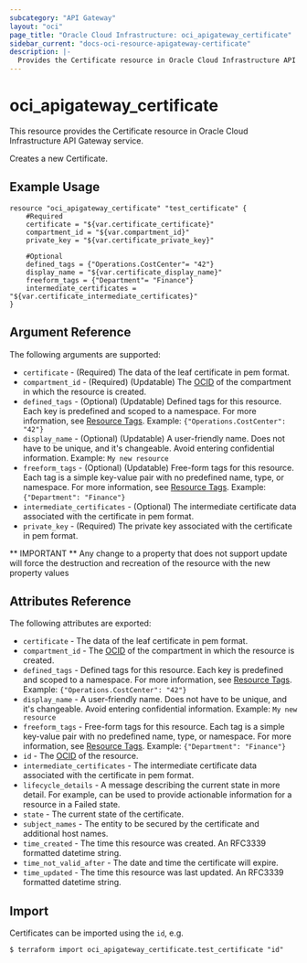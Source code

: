 ```yaml
---
subcategory: "API Gateway"
layout: "oci"
page_title: "Oracle Cloud Infrastructure: oci_apigateway_certificate"
sidebar_current: "docs-oci-resource-apigateway-certificate"
description: |-
  Provides the Certificate resource in Oracle Cloud Infrastructure API Gateway service
---
```


# oci_apigateway_certificate
This resource provides the Certificate resource in Oracle Cloud Infrastructure API Gateway service.

Creates a new Certificate.


## Example Usage

```hcl
resource "oci_apigateway_certificate" "test_certificate" {
	#Required
	certificate = "${var.certificate_certificate}"
	compartment_id = "${var.compartment_id}"
	private_key = "${var.certificate_private_key}"

	#Optional
	defined_tags = {"Operations.CostCenter"= "42"}
	display_name = "${var.certificate_display_name}"
	freeform_tags = {"Department"= "Finance"}
	intermediate_certificates = "${var.certificate_intermediate_certificates}"
}
```

## Argument Reference

The following arguments are supported:

* `certificate` - (Required) The data of the leaf certificate in pem format.
* `compartment_id` - (Required) (Updatable) The [OCID](https://docs.cloud.oracle.com/iaas/Content/General/Concepts/identifiers.htm) of the compartment in which the resource is created. 
* `defined_tags` - (Optional) (Updatable) Defined tags for this resource. Each key is predefined and scoped to a namespace. For more information, see [Resource Tags](https://docs.cloud.oracle.com/iaas/Content/General/Concepts/resourcetags.htm).  Example: `{"Operations.CostCenter": "42"}` 
* `display_name` - (Optional) (Updatable) A user-friendly name. Does not have to be unique, and it's changeable. Avoid entering confidential information.  Example: `My new resource` 
* `freeform_tags` - (Optional) (Updatable) Free-form tags for this resource. Each tag is a simple key-value pair with no predefined name, type, or namespace. For more information, see [Resource Tags](https://docs.cloud.oracle.com/iaas/Content/General/Concepts/resourcetags.htm).  Example: `{"Department": "Finance"}` 
* `intermediate_certificates` - (Optional) The intermediate certificate data associated with the certificate in pem format.
* `private_key` - (Required) The private key associated with the certificate in pem format.


** IMPORTANT **
Any change to a property that does not support update will force the destruction and recreation of the resource with the new property values

## Attributes Reference

The following attributes are exported:

* `certificate` - The data of the leaf certificate in pem format.
* `compartment_id` - The [OCID](https://docs.cloud.oracle.com/iaas/Content/General/Concepts/identifiers.htm) of the compartment in which the resource is created. 
* `defined_tags` - Defined tags for this resource. Each key is predefined and scoped to a namespace. For more information, see [Resource Tags](https://docs.cloud.oracle.com/iaas/Content/General/Concepts/resourcetags.htm).  Example: `{"Operations.CostCenter": "42"}` 
* `display_name` - A user-friendly name. Does not have to be unique, and it's changeable. Avoid entering confidential information.  Example: `My new resource` 
* `freeform_tags` - Free-form tags for this resource. Each tag is a simple key-value pair with no predefined name, type, or namespace. For more information, see [Resource Tags](https://docs.cloud.oracle.com/iaas/Content/General/Concepts/resourcetags.htm).  Example: `{"Department": "Finance"}` 
* `id` - The [OCID](https://docs.cloud.oracle.com/iaas/Content/General/Concepts/identifiers.htm) of the resource. 
* `intermediate_certificates` - The intermediate certificate data associated with the certificate in pem format.
* `lifecycle_details` - A message describing the current state in more detail. For example, can be used to provide actionable information for a resource in a Failed state. 
* `state` - The current state of the certificate.
* `subject_names` - The entity to be secured by the certificate and additional host names.
* `time_created` - The time this resource was created. An RFC3339 formatted datetime string.
* `time_not_valid_after` - The date and time the certificate will expire.
* `time_updated` - The time this resource was last updated. An RFC3339 formatted datetime string.

## Import

Certificates can be imported using the `id`, e.g.

```
$ terraform import oci_apigateway_certificate.test_certificate "id"
```

